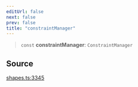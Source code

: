 ```yaml
---
editUrl: false
next: false
prev: false
title: "constraintManager"
---
```


> `const` **constraintManager**: `ConstraintManager`

## Source

[shapes.ts:3345](https://github.com/dgmjs/dgmjs/blob/main/packages/core/src/shapes.ts#L3345)
